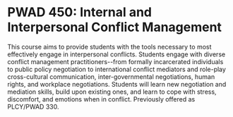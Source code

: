 # PWAD 450: Internal and Interpersonal Conflict Management

This course aims to provide students with the tools necessary to most effectively engage in interpersonal conflicts. Students engage with diverse conflict management practitioners--from formally incarcerated individuals to public policy negotiation to international conflict mediators and role-play cross-cultural communication, inter-governmental negotiations, human rights, and workplace negotiations. Students will learn new negotiation and mediation skills, build upon existing ones, and learn to cope with stress, discomfort, and emotions when in conflict. Previously offered as PLCY/PWAD 330.